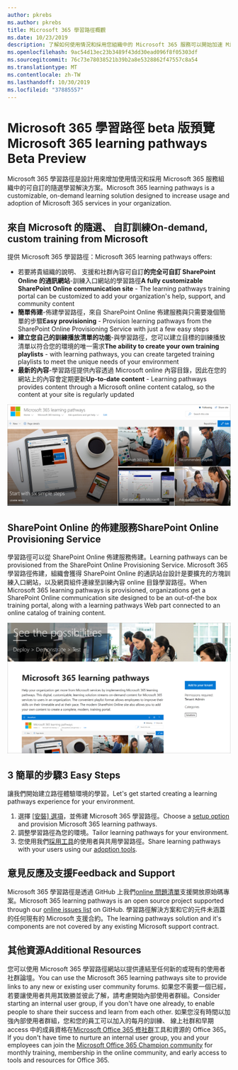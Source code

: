 ```yaml
---
author: pkrebs
ms.author: pkrebs
title: Microsoft 365 學習路徑概觀
ms.date: 10/23/2019
description: 了解如何使用情況和採用您組織中的 Microsoft 365 服務可以開始加速 Microsoft 365 學習路徑。 學習路徑包含自訂 SharePoint Online 網頁組件和新式 SharePoint Online 的通訊訓練網站輕鬆地佈建至 Microsoft 365 租用戶。
ms.openlocfilehash: 9ac54d13ec23b3489f43dd30ead096f8f05303df
ms.sourcegitcommit: 76c73e78038521b39b2a8e5328862f47557c8a54
ms.translationtype: MT
ms.contentlocale: zh-TW
ms.lasthandoff: 10/30/2019
ms.locfileid: "37885557"
---
```

# <a name="microsoft-365-learning-pathways-beta-preview"></a><span data-ttu-id="f2a89-104">Microsoft 365 學習路徑 beta 版預覽</span><span class="sxs-lookup"><span data-stu-id="f2a89-104">Microsoft 365 learning pathways Beta Preview</span></span>
<span data-ttu-id="f2a89-105">Microsoft 365 學習路徑是設計用來增加使用情況和採用 Microsoft 365 服務組織中的可自訂的隨選學習解決方案。</span><span class="sxs-lookup"><span data-stu-id="f2a89-105">Microsoft 365 learning pathways is a customizable, on-demand learning solution designed to increase usage and adoption of Microsoft 365 services in your organization.</span></span>  

## <a name="on-demand-custom-training-from-microsoft"></a><span data-ttu-id="f2a89-106">來自 Microsoft 的隨選、 自訂訓練</span><span class="sxs-lookup"><span data-stu-id="f2a89-106">On-demand, custom training from Microsoft</span></span>

<span data-ttu-id="f2a89-107">提供 Microsoft 365 學習路徑：</span><span class="sxs-lookup"><span data-stu-id="f2a89-107">Microsoft 365 learning pathways offers:</span></span>

- <span data-ttu-id="f2a89-108">若要將貴組織的說明、 支援和社群內容可自訂**的完全可自訂 SharePoint Online 的通訊網站**-訓練入口網站的學習路徑</span><span class="sxs-lookup"><span data-stu-id="f2a89-108">**A fully customizable SharePoint Online communication site** - The learning pathways training portal can be customized to add your organization's help, support, and community content</span></span>
- <span data-ttu-id="f2a89-109">**簡單佈建**-佈建學習路徑，來自 SharePoint Online 佈建服務與只需要幾個簡單的步驟</span><span class="sxs-lookup"><span data-stu-id="f2a89-109">**Easy provisioning** - Provision learning pathways from the SharePoint Online Provisioning Service with just a few easy steps</span></span>
- <span data-ttu-id="f2a89-110">**建立您自己的訓練播放清單的功能**-與學習路徑，您可以建立目標的訓練播放清單以符合您的環境的唯一需求</span><span class="sxs-lookup"><span data-stu-id="f2a89-110">**The ability to create your own training playlists** - with learning pathways, you can create targeted training playlists to meet the unique needs of your environment</span></span>
- <span data-ttu-id="f2a89-111">**最新的內容**-學習路徑提供內容透過 Microsoft online 內容目錄，因此在您的網站上的內容會定期更新</span><span class="sxs-lookup"><span data-stu-id="f2a89-111">**Up-to-date content** - Learning pathways provides content through a Microsoft online content catalog, so the content at your site is regularly updated</span></span>

![cg introducing.png](media/cg-introducing.png)

## <a name="sharepoint-online-provisioning-service"></a><span data-ttu-id="f2a89-113">SharePoint Online 的佈建服務</span><span class="sxs-lookup"><span data-stu-id="f2a89-113">SharePoint Online Provisioning Service</span></span> 
<span data-ttu-id="f2a89-114">學習路徑可以從 SharePoint Online 佈建服務佈建。</span><span class="sxs-lookup"><span data-stu-id="f2a89-114">Learning pathways can be provisioned from the SharePoint Online Provisioning Service.</span></span> <span data-ttu-id="f2a89-115">Microsoft 365 學習路徑佈建，組織會獲得 SharePoint Online 的通訊站台設計是要擴充的方塊訓練入口網站，以及網頁組件連線至訓練內容 online 目錄學習路徑。</span><span class="sxs-lookup"><span data-stu-id="f2a89-115">When Microsoft 365 learning pathways is provisioned, organizations get a SharePoint Online communication site designed to be an out-of-the box training portal, along with a learning pathways Web part connected to an online catalog of training content.</span></span> 

![cg provision.png](media/cg-provision.png)

## <a name="3-easy-steps"></a><span data-ttu-id="f2a89-117">3 簡單的步驟</span><span class="sxs-lookup"><span data-stu-id="f2a89-117">3 Easy Steps</span></span>
<span data-ttu-id="f2a89-118">讓我們開始建立路徑體驗環境的學習。</span><span class="sxs-lookup"><span data-stu-id="f2a89-118">Let's get started creating a learning pathways experience for your environment.</span></span>
1. <span data-ttu-id="f2a89-119">選擇 [[安裝] 選項](custom_setupoptions.md)，並佈建 Microsoft 365 學習路徑。</span><span class="sxs-lookup"><span data-stu-id="f2a89-119">Choose a [setup option](custom_setupoptions.md) and provision Microsoft 365 learning pathways.</span></span>  
2. <span data-ttu-id="f2a89-120">調整學習路徑為您的環境。</span><span class="sxs-lookup"><span data-stu-id="f2a89-120">Tailor learning pathways for your environment.</span></span>
3. <span data-ttu-id="f2a89-121">您使用我們[採用工具](driveadoption.md)的使用者與共用學習路徑。</span><span class="sxs-lookup"><span data-stu-id="f2a89-121">Share learning pathways with your users using our [adoption tools](driveadoption.md).</span></span>

## <a name="feedback-and-support"></a><span data-ttu-id="f2a89-122">意見反應及支援</span><span class="sxs-lookup"><span data-stu-id="f2a89-122">Feedback and Support</span></span>

<span data-ttu-id="f2a89-123">Microsoft 365 學習路徑是透過 GitHub 上我們[online 問題清單](https://aka.ms/CustomLearningHelp)支援開放原始碼專案。</span><span class="sxs-lookup"><span data-stu-id="f2a89-123">Microsoft 365 learning pathways is an open source project supported through our [online issues list](https://aka.ms/CustomLearningHelp) on GitHub.</span></span> <span data-ttu-id="f2a89-124">學習路徑解決方案和它的元件未涵蓋的任何現有的 Microsoft 支援合約。</span><span class="sxs-lookup"><span data-stu-id="f2a89-124">The learning pathways solution and it's components are not covered by any existing Microsoft support contract.</span></span>  

## <a name="additional-resources"></a><span data-ttu-id="f2a89-125">其他資源</span><span class="sxs-lookup"><span data-stu-id="f2a89-125">Additional Resources</span></span>
<span data-ttu-id="f2a89-126">您可以使用 Microsoft 365 學習路徑網站以提供連結至任何新的或現有的使用者社群論壇。</span><span class="sxs-lookup"><span data-stu-id="f2a89-126">You can use the Microsoft 365 learning pathways site to provide links to any new or existing user community forums.</span></span> <span data-ttu-id="f2a89-127">如果您不需要一個已經，若要讓使用者共用其致勝並彼此了解，請考慮開始內部使用者群組。</span><span class="sxs-lookup"><span data-stu-id="f2a89-127">Consider starting an internal user group, if you don't have one already, to enable people to share their success and learn from each other.</span></span>  <span data-ttu-id="f2a89-128">如果您沒有時間以加強內部使用者群組，您和您的員工可以加入的每月的訓練、 線上社群和早期 access 中的成員資格在[Microsoft Office 365 修社群](https://aka.ms/O365Champions)工具和資源的 Office 365。</span><span class="sxs-lookup"><span data-stu-id="f2a89-128">If you don't have time to nurture an internal user group, you and your employees can join the [Microsoft Office 365 Champion community](https://aka.ms/O365Champions) for monthly training, membership in the online community, and early access to tools and resources for Office 365.</span></span>